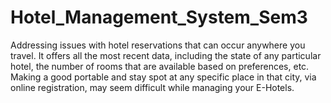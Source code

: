 # Hotel_Management_System_Sem3
Addressing issues with hotel reservations that can occur anywhere you travel. It offers all the most recent data, including the state of any particular hotel, the number of rooms that are available based on preferences, etc. Making a good portable and stay spot at any specific place in that city, via online registration, may seem difficult while managing your E-Hotels.
